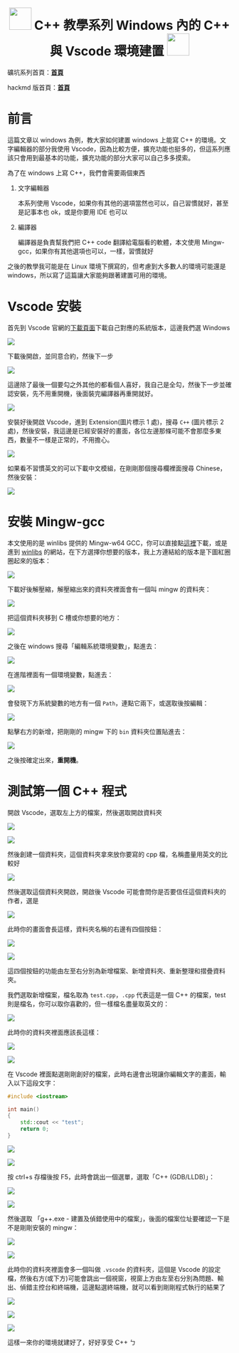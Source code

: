 <h1><center><img src = "https://i.imgur.com/thmVmX6.png?w=1000" height = 50> C++ 教學系列 Windows 內的 C++ 與 Vscode 環境建置 <img src = "https://i.imgur.com/thmVmX6.png?w=1000" height = 50></center></h1>

礦坑系列首頁：<strong><a href = "https://github.com/Mes0903/Cpp-Miner" class = "redlink">首頁</a></strong>

hackmd 版首頁：<strong><a href = "https://hackmd.io/@Mes/Cpp_Miner/https%3A%2F%2Fhackmd.io%2F%40Mes%2FPreface" class = "redlink">首頁</a></strong>

# 前言

這篇文章以 windows 為例，教大家如何建置 windows 上能寫 C++ 的環境。文字編輯器的部分我使用 Vscode，因為比較方便，擴充功能也挺多的，但這系列應該只會用到最基本的功能，擴充功能的部分大家可以自己多多摸索。

為了在 windows 上寫 C++，我們會需要兩個東西

1. 文字編輯器
    
    本系列使用 Vscode，如果你有其他的選項當然也可以，自己習慣就好，甚至是記事本也 ok，或是你要用 IDE 也可以

2. 編譯器

    編譯器是負責幫我們把 C++ code 翻譯給電腦看的軟體，本文使用 Mingw-gcc，如果你有其他選項也可以，一樣，習慣就好
    
之後的教學我可能是在 Linux 環境下撰寫的，但考慮到大多數人的環境可能還是 windows，所以寫了這篇讓大家能夠跟著建置可用的環境。

# Vscode 安裝

首先到 Vscode 官網的[下載頁面](https://code.visualstudio.com/download)下載自己對應的系統版本，這邊我們選 Windows

![](https://i.imgur.com/56JpJz7.png)

下載後開啟，並同意合約，然後下一步

![](https://i.imgur.com/QD5XzvG.png)

這邊除了最後一個要勾之外其他的都看個人喜好，我自己是全勾，然後下一步並確認安裝，先不用重開機，後面裝完編譯器再重開就好。

![](https://i.imgur.com/nsJWPVE.png)

安裝好後開啟 Vscode，進到 Extension(圖片標示 1 處)，搜尋 `C++` (圖片標示 2 處)，然後安裝，我這邊是已經安裝好的畫面，各位左邊那條可能不會那麼多東西，數量不一樣是正常的，不用擔心。

![](https://i.imgur.com/fqfjlXi.png)

如果看不習慣英文的可以下載中文模組，在剛剛那個搜尋欄裡面搜尋 Chinese，然後安裝：

![](https://i.imgur.com/nvssG0p.png)

# 安裝 Mingw-gcc

本文使用的是 winlibs 提供的 Mingw-w64 GCC，你可以直接點[這裡](https://github.com/brechtsanders/winlibs_mingw/releases/download/11.2.0-9.0.0-ucrt-r5/winlibs-x86_64-posix-seh-gcc-11.2.0-mingw-w64ucrt-9.0.0-r5.7z)下載，或是進到 [winlibs](https://winlibs.com/) 的網站，在下方選擇你想要的版本，我上方連結給的版本是下圖紅圈圈起來的版本：

![](https://i.imgur.com/7BgII7U.png)

下載好後解壓縮，解壓縮出來的資料夾裡面會有一個叫 mingw 的資料夾：

![](https://i.imgur.com/qTV67LN.png)

把這個資料夾移到 C 槽或你想要的地方：

![](https://i.imgur.com/BgbgUDi.png)

之後在 windows 搜尋「編輯系統環境變數」，點進去：

![](https://i.imgur.com/w8yfayQ.png)

在進階裡面有一個環境變數，點進去：

![](https://i.imgur.com/pgMTKuw.png)

會發現下方系統變數的地方有一個 `Path`，連點它兩下，或選取後按編輯：

![](https://i.imgur.com/ptIGjnL.png)

點擊右方的新增，把剛剛的 mingw 下的 `bin` 資料夾位置貼進去：

![](https://i.imgur.com/VLd7vOi.png)

之後按確定出來，<strong><span class = "yellow">重開機</span></strong>。

# 測試第一個 C++ 程式

開啟 Vscode，選取左上方的檔案，然後選取開啟資料夾

![](https://i.imgur.com/xJd0BNT.png)

![](https://i.imgur.com/aKxOwxu.png)

然後創建一個資料夾，這個資料夾拿來放你要寫的 cpp 檔，名稱盡量用英文的比較好

![](https://i.imgur.com/eC9x6wG.png)

然後選取這個資料夾開啟，開啟後 Vscode 可能會問你是否要信任這個資料夾的作者，選是

![](https://i.imgur.com/K7E8Vai.png)

此時你的畫面會長這樣，資料夾名稱的右邊有四個按鈕：

![](https://i.imgur.com/cSabeng.png)

![](https://i.imgur.com/oqp9k55.png)

這四個按鈕的功能由左至右分別為新增檔案、新增資料夾、重新整理和摺疊資料夾。

我們選取新增檔案，檔名取為 `test.cpp`，`.cpp` 代表這是一個 C++ 的檔案，test 則是檔名，你可以取你喜歡的，但一樣檔名盡量取英文的：

![](https://i.imgur.com/RlMEPwt.png)

此時你的資料夾裡面應該長這樣：

![](https://i.imgur.com/3pXrpSs.png)

![](https://i.imgur.com/EzGA3D9.png)

在 Vscode 裡面點選剛剛創好的檔案，此時右邊會出現讓你編輯文字的畫面，輸入以下這段文字：

```cpp
#include <iostream>

int main()
{
    std::cout << "test";
    return 0;
}
```

![](https://i.imgur.com/trtTKqf.png)

![](https://i.imgur.com/FS4ehKL.png)

按 ctrl+s 存檔後按 F5，此時會跳出一個選單，選取「C++ (GDB/LLDB)」：

![](https://i.imgur.com/n0YekM9.png)

![](https://i.imgur.com/eWxGvYW.png)


然後選取 「g++.exe - 建置及偵錯使用中的檔案」，後面的檔案位址要確認一下是不是剛剛安裝的 mingw：

![](https://i.imgur.com/bHFNHMM.png)

![](https://i.imgur.com/b0GDfWb.png)

此時你的資料夾裡面會多一個叫做 `.vscode` 的資料夾，這個是 Vscode 的設定檔，然後右方(或下方)可能會跳出一個視窗，視窗上方由左至右分別為問題、輸出、偵錯主控台和終端機，這邊點選終端機，就可以看到剛剛程式執行的結果了

![](https://i.imgur.com/zDhGEbK.png)

![](https://i.imgur.com/m4TrOQm.png)

![](https://i.imgur.com/oLBBwCM.png)

這樣一來你的環境就建好了，好好享受 C++ ㄅ